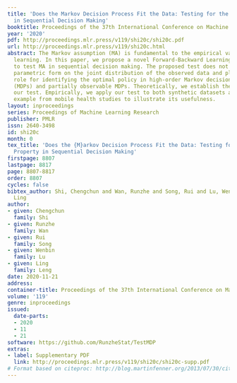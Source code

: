 ```yaml
---
title: 'Does the Markov Decision Process Fit the Data: Testing for the Markov Property
  in Sequential Decision Making'
booktitle: Proceedings of the 37th International Conference on Machine Learning
year: '2020'
pdf: http://proceedings.mlr.press/v119/shi20c/shi20c.pdf
url: http://proceedings.mlr.press/v119/shi20c.html
abstract: The Markov assumption (MA) is fundamental to the empirical validity of reinforcement
  learning. In this paper, we propose a novel Forward-Backward Learning procedure
  to test MA in sequential decision making. The proposed test does not assume any
  parametric form on the joint distribution of the observed data and plays an important
  role for identifying the optimal policy in high-order Markov decision processes
  (MDPs) and partially observable MDPs. Theoretically, we establish the validity of
  our test. Empirically, we apply our test to both synthetic datasets and a real data
  example from mobile health studies to illustrate its usefulness.
layout: inproceedings
series: Proceedings of Machine Learning Research
publisher: PMLR
issn: 2640-3498
id: shi20c
month: 0
tex_title: 'Does the {M}arkov Decision Process Fit the Data: Testing for the {M}arkov
  Property in Sequential Decision Making'
firstpage: 8807
lastpage: 8817
page: 8807-8817
order: 8807
cycles: false
bibtex_author: Shi, Chengchun and Wan, Runzhe and Song, Rui and Lu, Wenbin and Leng,
  Ling
author:
- given: Chengchun
  family: Shi
- given: Runzhe
  family: Wan
- given: Rui
  family: Song
- given: Wenbin
  family: Lu
- given: Ling
  family: Leng
date: 2020-11-21
address: 
container-title: Proceedings of the 37th International Conference on Machine Learning
volume: '119'
genre: inproceedings
issued:
  date-parts:
  - 2020
  - 11
  - 21
software: https://github.com/RunzheStat/TestMDP
extras:
- label: Supplementary PDF
  link: http://proceedings.mlr.press/v119/shi20c/shi20c-supp.pdf
# Format based on citeproc: http://blog.martinfenner.org/2013/07/30/citeproc-yaml-for-bibliographies/
---
```

